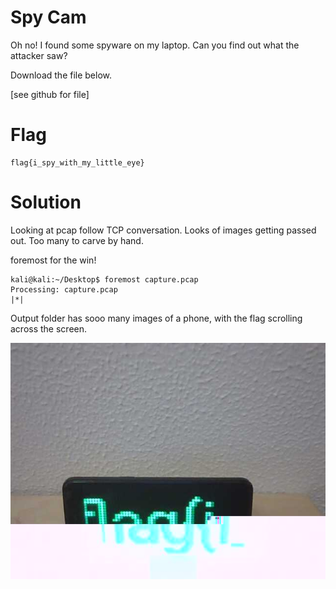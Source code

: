 # Spy Cam

Oh no! I found some spyware on my laptop. Can you find out what the attacker saw?

Download the file below.

[see github for file]

# Flag
```shell
flag{i_spy_with_my_little_eye}
```

# Solution

Looking at pcap follow TCP conversation. Looks of images getting passed out. Too many to carve by hand. 

foremost for the win!
```shell
kali@kali:~/Desktop$ foremost capture.pcap 
Processing: capture.pcap
|*|
```

Output folder has sooo many images of a phone, with the flag scrolling across the screen.

![00005232.jpg](output/jpg/00005232.jpg)
